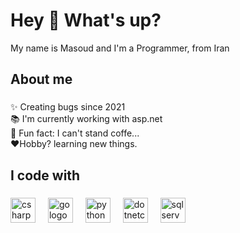 <h1 align="left">Hey 👋 What's up?</h1>
<p align="left">My name is Masoud and I'm a Programmer, from Iran</p>


<h2 align="left">About me</h2>

###

<p align="left">✨ Creating bugs since 2021<br>📚 I'm currently working with asp.net<br>🎲 Fun fact: I can't stand coffe...<br>❤️Hobby? learning new things.</p>

###

<h2 align="left">I code with</h2>

###
<div align="left">
  <img src="https://cdn.jsdelivr.net/gh/devicons/devicon/icons/csharp/csharp-original.svg" height="40" alt="csharp logo"  />
  <img width="12" />
  <img src="https://cdn.jsdelivr.net/gh/devicons/devicon/icons/go/go-original.svg" height="40" alt="go logo"  />
  <img width="12" />
  <img src="https://cdn.jsdelivr.net/gh/devicons/devicon/icons/python/python-original.svg" height="40" alt="python logo"  />
  <img width="12" />
  <img src="https://cdn.jsdelivr.net/gh/devicons/devicon/icons/dotnetcore/dotnetcore-original.svg" height="40" alt="dotnetcore logo"  />
  <img width="12" />
  <img src="https://cdn.jsdelivr.net/gh/devicons/devicon/icons/microsoftsqlserver/microsoftsqlserver-plain.svg" height="40" alt="sql server logo" />
</div>
